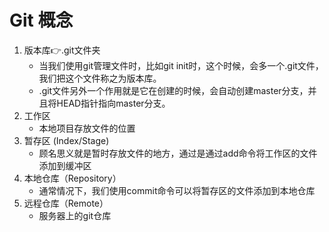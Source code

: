 # Git 概念

1. 版本库👉.git文件夹
    - 当我们使用git管理文件时，比如git init时，这个时候，会多一个.git文件，我们把这个文件称之为版本库。
    - .git文件另外一个作用就是它在创建的时候，会自动创建master分支，并且将HEAD指针指向master分支。
2. 工作区
    - 本地项目存放文件的位置
3. 暂存区 (Index/Stage)
    - 顾名思义就是暂时存放文件的地方，通过是通过add命令将工作区的文件添加到缓冲区
4. 本地仓库（Repository）
    - 通常情况下，我们使用commit命令可以将暂存区的文件添加到本地仓库
5. 远程仓库（Remote）
    - 服务器上的git仓库
